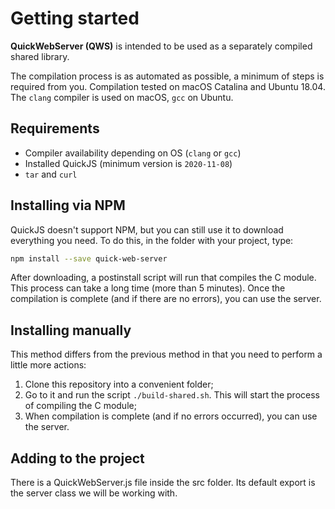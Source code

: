 # Getting started 

**QuickWebServer (QWS)** is intended to be used as a separately compiled shared library.

The compilation process is as automated as possible, a minimum of steps is required from 
you. Compilation tested on macOS Catalina and Ubuntu 18.04. The `clang` compiler is used 
on macOS, `gcc` on Ubuntu.

## Requirements 
* Compiler availability depending on OS (`clang` or `gcc`)
* Installed QuickJS (minimum version is `2020-11-08`)
* `tar` and `curl`

## Installing via NPM
QuickJS doesn't support NPM, but you can still use it to download everything you need. To 
do this, in the folder with your project, type:

```bash
npm install --save quick-web-server
```

After downloading, a postinstall script will run that compiles 
the C module. This process can take a long time (more than 5 
minutes). Once the compilation is complete (and if there are 
no errors), you can use the server.

## Installing manually
This method differs from the previous method in that you need 
to perform a little more actions:
1. Clone this repository into a convenient folder;
2. Go to it and run the script `./build-shared.sh`. This will start the process of compiling the C module;
3. When compilation is complete (and if no errors occurred), you can use the server.
   
## Adding to the project
There is a QuickWebServer.js file inside the src folder. Its 
default export is the server class we will be working with.